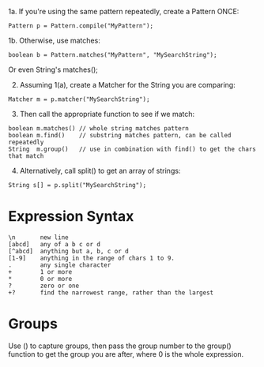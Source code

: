 1a. If you're using the same pattern repeatedly, create a Pattern ONCE:
```
Pattern p = Pattern.compile("MyPattern");
```
1b. Otherwise, use matches:
```
boolean b = Pattern.matches("MyPattern", "MySearchString");
```
Or even String's matches();

2. Assuming 1(a), create a Matcher for the String you are comparing:
```
Matcher m = p.matcher("MySearchString");
```

3. Then call the appropriate function to see if we match:
```
boolean m.matches() // whole string matches pattern
boolean m.find()    // substring matches pattern, can be called repeatedly
String  m.group()   // use in combination with find() to get the chars that match
```

4. Alternatively, call split() to get an array of strings:
```
String s[] = p.split("MySearchString");
```

# Expression Syntax #

```
\n       new line
[abcd]   any of a b c or d
[^abcd]  anything but a, b, c or d
[1-9]    anything in the range of chars 1 to 9.
.        any single character
+        1 or more
*        0 or more
?        zero or one
+?       find the narrowest range, rather than the largest
```

# Groups #

Use () to capture groups, then pass the group number to the group() function to get the group you are after, where 0 is the whole expression.